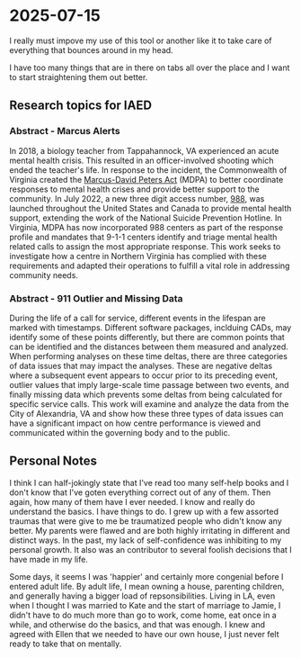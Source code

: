 # 2025-07-15

I really must impove my use of this tool or another like it to take care of everything that bounces around in my head.

I have too many things that are in there on tabs all over the place and I want to start straightening them out better.

## Research topics for IAED

### Abstract - Marcus Alerts

In 2018, a biology teacher from Tappahannock, VA experienced an acute mental health crisis. This resulted in an officer-involved shooting which ended the teacher's life. In response to the incident, the Commonwealth of Virginia created the [Marcus-David Peters Act](https://dbhds.virginia.gov/human-resource-development-and-management/health-equity/mdpa/) (MDPA) to better coordinate responses to mental health crises and provide better support to the community. In July 2022, a new three digit access number, [988](https://988lifeline.org/), was launched throughout the United States and Canada to provide mental health support, extending the work of the National Suicide Prevention Hotline. In Virginia, MDPA has now incorporated 988 centers as part of the response profile and mandates that 9-1-1 centers identify and triage mental health related calls to assign the most appropriate response. This work seeks to investigate how a centre in Northern Virginia has complied with these requirements and adapted their operations to fulfill a vital role in addressing community needs.

### Abstract - 911 Outlier and Missing Data

During the life of a call for service, different events in the lifespan are marked with timestamps. Different software packages, inclduing CADs, may identify some of these points differently, but there are common points that can be identified and the distances between them measured and analyzed. When performing analyses on these time deltas, there are three categories of data issues that may impact the analyses. These are negative deltas where a subsequent event appears to occur prior to its preceding event, outlier values that imply large-scale time passage between two events, and finally missing data which prevents some deltas from being calculated for specific service calls. This work will examine and analyze the data from the City of Alexandria, VA and show how these three types of data issues can have a significant impact on how centre performance is viewed and communicated within the governing body and to the public.

## Personal Notes

I think I can half-jokingly state that I've read too many self-help books and I don't know that I've goten everything correct out of any of them. Then again, how many of them have I ever needed. I know and really do understand the basics. I have things to do. I grew up with a few assorted traumas that were give to me be traumatized people who didn't know any better. My parents were flawed and are both highly irritating in different and distinct ways. In the past, my lack of self-confidence was inhibiting to my personal growth. It also was an contributor to several foolish decisions that I have made in my life.

Some days, it seems I was 'happier' and certainly more congenial before I entered adult life. By adult life, I mean owning a house, parenting children, and generally having a bigger load of repsonsibilities. Living in LA, even when I thought I was married to Kate and the start of marriage to Jamie, I didn't have to do much more than go to work, come home, eat once in a while, and otherwise do the basics, and that was enough. I knew and agreed with Ellen that we needed to have our own house, I just never felt ready to take that on mentally. 
